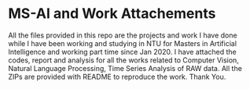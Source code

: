 # MS-AI and Work Attachements
All the files provided in this repo are the projects and work I have done while I have been working and studying in NTU for Masters in Artificial Intelligence and working part time since Jan 2020.
I have attached the codes, report and analysis for all the works related to Computer Vision, Natural Language Processing, Time Series Analysis of RAW data.
All the ZIPs are provided with README to reproduce the work.
Thank You.
